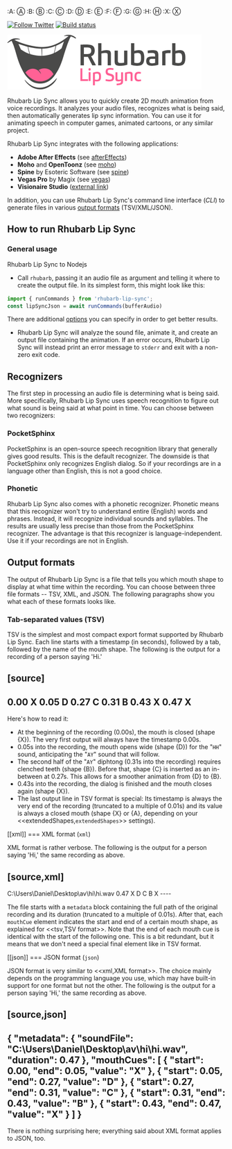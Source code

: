 :A: &#9398;
:B: &#9399;
:C: &#9400;
:D: &#9401;
:E: &#9402;
:F: &#9403;
:G: &#9404;
:H: &#9405;
:X: &#9421;

[![Follow Twitter](https://img.shields.io/twitter/follow/RhubarbLipSync.svg?style=social&label=Follow)](https://twitter.com/RhubarbLipSync)
[![Build status](https://github.com/DanielSWolf/rhubarb-lip-sync/actions/workflows/ci.yml/badge.svg)](https://github.com/DanielSWolf/rhubarb-lip-sync/actions/workflows/ci.yml)

![Logo](https://github.com/DanielSWolf/rhubarb-lip-sync/raw/master/img/logo.png)

Rhubarb Lip Sync allows you to quickly create 2D mouth animation from voice recordings. It analyzes your audio files, recognizes what is being said, then automatically generates lip sync information. You can use it for animating speech in computer games, animated cartoons, or any similar project.

Rhubarb Lip Sync integrates with the following applications:

- **Adobe After Effects** (see [afterEffects](#afterEffects))
- **Moho** and **OpenToonz** (see [moho](#moho))
- **Spine** by Esoteric Software (see [spine](#spine))
- **Vegas Pro** by Magix (see [vegas](#vegas))
- **Visionaire Studio** ([external link](https://www.visionaire-studio.net/forum/thread/mouth-animation-using-rhubarb-lip-sync))

In addition, you can use Rhubarb Lip Sync's command line interface (*CLI*) to generate files in various [output formats](#outputFormats) (TSV/XML/JSON).

## How to run Rhubarb Lip Sync

### General usage

Rhubarb Lip Sync to Nodejs
 
- Call `rhubarb`, passing it an audio file as argument and telling it where to create the output file. In its simplest form, this might look like this: 

```js
import { runCommands } from 'rhubarb-lip-sync';
const lipSyncJson = await runCommands(bufferAudio)     
```
 
 There are additional [options](#options) you can specify in order to get better results.
- Rhubarb Lip Sync will analyze the sound file, animate it, and create an output file containing the animation. If an error occurs, Rhubarb Lip Sync will instead print an error message to `stderr` and exit with a non-zero exit code.
 
 
## Recognizers

The first step in processing an audio file is determining what is being said. More specifically, Rhubarb Lip Sync uses speech recognition to figure out what sound is being said at what point in time. You can choose between two recognizers:

### PocketSphinx

PocketSphinx is an open-source speech recognition library that generally gives good results. This is the default recognizer. The downside is that PocketSphinx only recognizes English dialog. So if your recordings are in a language other than English, this is not a good choice.

### Phonetic

Rhubarb Lip Sync also comes with a phonetic recognizer. Phonetic means that this recognizer won't try to understand entire (English) words and phrases. Instead, it will recognize individual sounds and syllables. The results are usually less precise than those from the PocketSphinx recognizer. The advantage is that this recognizer is language-independent. Use it if your recordings are not in English.

## Output formats

The output of Rhubarb Lip Sync is a file that tells you which mouth shape to display at what time within the recording. You can choose between three file formats -- TSV, XML, and JSON. The following paragraphs show you what each of these formats looks like.

### Tab-separated values (TSV)

TSV is the simplest and most compact export format supported by Rhubarb Lip Sync. Each line starts with a timestamp (in seconds), followed by a tab, followed by the name of the mouth shape. The following is the output for a recording of a person saying 'Hi.'
 

[source]
----
0.00	X
0.05	D
0.27	C
0.31	B
0.43	X
0.47	X
----

Here's how to read it:

* At the beginning of the recording (0.00s), the mouth is closed (shape {X}). The very first output will always have the timestamp 0.00s.
* 0.05s into the recording, the mouth opens wide (shape {D}) for the "`HH`" sound, anticipating the "`AY`" sound that will follow.
* The second half of the "`AY`" diphtong (0.31s into the recording) requires clenched teeth (shape {B}). Before that, shape {C} is inserted as an in-between at 0.27s. This allows for a smoother animation from {D} to {B}.
* 0.43s into the recording, the dialog is finished and the mouth closes again (shape {X}).
* The last output line in TSV format is special: Its timestamp is always the very end of the recording (truncated to a multiple of 0.01s) and its value is always a closed mouth (shape {X} or {A}, depending on your <<extendedShapes,`extendedShapes`>> settings).

[[xml]]
=== XML format (`xml`)

XML format is rather verbose. The following is the output for a person saying 'Hi,' the same recording as above.

[source,xml]
----
<?xml version="1.0" encoding="utf-8"?>
<rhubarbResult>
  <metadata>
    <soundFile>C:\Users\Daniel\Desktop\av\hi\hi.wav</soundFile>
    <duration>0.47</duration>
  </metadata>
  <mouthCues>
    <mouthCue start="0.00" end="0.05">X</mouthCue>
    <mouthCue start="0.05" end="0.27">D</mouthCue>
    <mouthCue start="0.27" end="0.31">C</mouthCue>
    <mouthCue start="0.31" end="0.43">B</mouthCue>
    <mouthCue start="0.43" end="0.47">X</mouthCue>
  </mouthCues>
</rhubarbResult>
----

The file starts with a `metadata` block containing the full path of the original recording and its duration (truncated to a multiple of 0.01s). After that, each `mouthCue` element indicates the start and end of a certain mouth shape, as explained for <<tsv,TSV format>>. Note that the end of each mouth cue is identical with the start of the following one. This is a bit redundant, but it means that we don't need a special final element like in TSV format.

[[json]]
=== JSON format (`json`)

JSON format is very similar to <<xml,XML format>>. The choice mainly depends on the programming language you use, which may have built-in support for one format but not the other. The following is the output for a person saying 'Hi,' the same recording as above.

[source,json]
----
{
  "metadata": {
    "soundFile": "C:\\Users\\Daniel\\Desktop\\av\\hi\\hi.wav",
    "duration": 0.47
  },
  "mouthCues": [
    { "start": 0.00, "end": 0.05, "value": "X" },
    { "start": 0.05, "end": 0.27, "value": "D" },
    { "start": 0.27, "end": 0.31, "value": "C" },
    { "start": 0.31, "end": 0.43, "value": "B" },
    { "start": 0.43, "end": 0.47, "value": "X" }
  ]
}
----

There is nothing surprising here; everything said about XML format applies to JSON, too.
